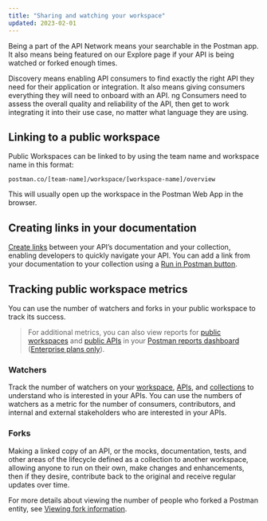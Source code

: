 ```yaml
---
title: "Sharing and watching your workspace"
updated: 2023-02-01
---
```



Being a part of the API Network means your searchable in the Postman app.
It also means being featured on our Explore page if your API is being watched or forked enough times.

Discovery means enabling API consumers to find exactly the right API they need for their application or integration.
It also means giving consumers everything they will need to onboard with an API. ng Consumers need to assess the overall quality and reliability of the API, then get to work integrating it into their use case, no matter what language they are using.

## Linking to a public workspace

Public Workspaces can be linked to by using the team name and workspace name in this format:

`postman.co/[team-name]/workspace/[workspace-name]/overview`

This will usually open up the workspace in the Postman Web App in the browser.

## Creating links in your documentation

[Create links](/docs/publishing-your-api/authoring-your-documentation/#adding-links) between your API’s documentation and your collection, enabling developers to quickly navigate your API. You can add a link from your documentation to your collection using a [Run in Postman button](/docs/publishing-your-api/run-in-postman/introduction-run-button/).

## Tracking public workspace metrics

You can use the number of watchers and forks in your public workspace to track its success.

> For additional metrics, you can also view reports for [public workspaces](/docs/reports/all-workspaces-reports/#public-workspaces) and [public APIs](/docs/reports/all-apis-reports/#public-apis) in your [Postman reports dashboard](https://go.postman.co/reports/summary) ([Enterprise plans only](https://www.postman.com/pricing)).

### Watchers

Track the number of watchers on your [workspace](/docs/collaborating-in-postman/using-workspaces/managing-workspaces/#watching-a-workspace), [APIs](/docs/designing-and-developing-your-api/managing-apis/#watching-apis), and [collections](/docs/collections/using-collections/#watching-a-collection) to understand who is interested in your APIs. You can use the numbers of watchers as a metric for the number of consumers, contributors, and internal and external stakeholders who are interested in your APIs.

### Forks

Making a linked copy of an API, or the mocks, documentation, tests, and other areas of the lifecycle defined as a collection to another workspace, allowing anyone to run on their own, make changes and enhancements, then if they desire, contribute back to the original and receive regular updates over time.

For more details about viewing the number of people who forked a Postman entity, see [Viewing fork information](/docs/collaborating-in-postman/using-version-control/forking-entities/#viewing-fork-information).

